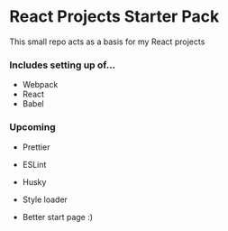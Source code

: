 # React Projects Starter Pack

This small repo acts as a basis for my React projects

### Includes setting up of...
- Webpack
- React
- Babel

### Upcoming
- Prettier
- ESLint
- Husky

- Style loader
- Better start page :)

